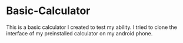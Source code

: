 # Basic-Calculator
This is a basic calculator I created to test my ability. I tried to clone the interface of my preinstalled calculator on my android phone.
